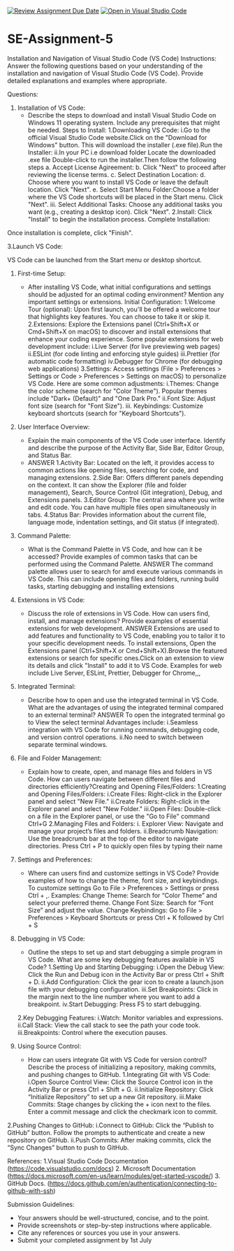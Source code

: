 [![Review Assignment Due Date](https://classroom.github.com/assets/deadline-readme-button-22041afd0340ce965d47ae6ef1cefeee28c7c493a6346c4f15d667ab976d596c.svg)](https://classroom.github.com/a/XoLGRbHq)
[![Open in Visual Studio Code](https://classroom.github.com/assets/open-in-vscode-2e0aaae1b6195c2367325f4f02e2d04e9abb55f0b24a779b69b11b9e10269abc.svg)](https://classroom.github.com/online_ide?assignment_repo_id=15346975&assignment_repo_type=AssignmentRepo)
# SE-Assignment-5
Installation and Navigation of Visual Studio Code (VS Code)
 Instructions:
Answer the following questions based on your understanding of the installation and navigation of Visual Studio Code (VS Code). Provide detailed explanations and examples where appropriate.

 Questions:

1. Installation of VS Code:
   - Describe the steps to download and install Visual Studio Code on Windows 11 operating system. Include any prerequisites that might be needed.
    Steps to Install:
   1.Downloading VS Code:
      i.Go to the official Visual Studio Code website.Click on the "Download for Windows" button. This will download the installer (.exe file).Run the Installer:
      ii.In your PC i.e download folder Locate the downloaded .exe file Double-click to run the installer.Then follow the following steps
         a. Accept License Agireement:
         b. Click "Next" to proceed after reviewing the license terms.
         c. Select Destination Location:
         d. Choose where you want to install VS Code or leave the default location.
      Click "Next".
         e. Select Start Menu Folder:Choose a folder where the VS Code shortcuts will be placed in the Start menu.
      Click "Next".
      iii. Select Additional Tasks:
      Choose any additional tasks you want (e.g., creating a desktop icon).
   Click "Next".
   2.Install:
      Click "Install" to begin the installation process.
      Complete Installation:

Once installation is complete, click "Finish".

   3.Launch VS Code:

VS Code can be launched from the Start menu or desktop shortcut.

1. First-time Setup:
   - After installing VS Code, what initial configurations and settings should be adjusted for an optimal coding environment? Mention any important settings or extensions.
Initial Configuration:
   1.Welcome Tour (optional): Upon first launch, you'll be offered a welcome tour that highlights key features. You can choose to take it or skip it.
   2.Extensions: Explore the Extensions panel (Ctrl+Shift+X or Cmd+Shift+X on macOS) to discover and install extensions that enhance your coding experience. Some popular extensions for web development include:
      i.Live Server (for live previewing web pages)
      ii.ESLint (for code linting and enforcing style guides)
      iii.Prettier (for automatic code formatting)
      iv.Debugger for Chrome (for debugging web applications)
   3.Settings: Access settings (File > Preferences > Settings or Code > Preferences > Settings on macOS) to personalize VS Code. Here are some common adjustments:
      i.Themes: Change the color scheme (search for "Color Theme"). Popular themes include "Dark+ (Default)" and "One Dark Pro."
      ii.Font Size: Adjust font size (search for "Font Size").
      iii. Keybindings: Customize keyboard shortcuts (search for "Keyboard Shortcuts").



2. User Interface Overview:
   - Explain the main components of the VS Code user interface. Identify and describe the purpose of the Activity Bar, Side Bar, Editor Group, and Status Bar.
   - ANSWER
   1.Activity Bar: Located on the left, it provides access to common actions like opening files, searching for code, and managing extensions.
   2.Side Bar: Offers different panels depending on the context. It can show the Explorer (file and folder management), Search, Source Control (Git integration), Debug, and Extensions panels.
   3.Editor Group: The central area where you write and edit code. You can have multiple files open simultaneously in tabs.
   4.Status Bar: Provides information about the current file, language mode, indentation settings, and Git status (if integrated).



3. Command Palette:
   - What is the Command Palette in VS Code, and how can it be accessed? Provide examples of common tasks that can be performed using the Command Palette.
  ANSWER
  The command palette allows user to search for amd execute various commands in VS Code. This can include opening files and folders, running build tasks, starting debugging and installing extensions



4. Extensions in VS Code:
   - Discuss the role of extensions in VS Code. How can users find, install, and manage extensions? Provide examples of essential extensions for web development.
   ANSWER
   Extensions are used to add features and functionality to VS Code, enabling you to tailor it to your specific development needs. To install extensions, Open the Extensions panel (Ctrl+Shift+X or Cmd+Shift+X).Browse the featured extensions or search for specific ones.Click on an extension to view its details and click "Install" to add it to VS Code.
   Examples for web include Live Server, ESLint, Prettier, Debugger for Chrome,,,


5. Integrated Terminal:
   - Describe how to open and use the integrated terminal in VS Code. What are the advantages of using the integrated terminal compared to an external terminal?
  ANSWER
  To open the integrated terminal  go to View the select terminal
  Advantages include:
   i.Seamless integration with VS Code for running commands, debugging code, and version control operations.
   ii.No need to switch between separate terminal windows.



6. File and Folder Management:
   - Explain how to create, open, and manage files and folders in VS Code. How can users navigate between different files and directories efficiently?Creating and Opening Files/Folders:
   1.Creating and Opening Files/Folders:
      i.Create Files: Right-click in the Explorer panel and select "New File."
      ii.Create Folders: Right-click in the Explorer panel and select "New Folder."
      iii.Open Files: Double-click on a file in the Explorer panel, or use the "Go to File" command Ctrl+G
   2.Managing Files and Folders:
      i. Explorer View: Navigate and manage your project’s files and folders.
      ii.Breadcrumb Navigation: Use the breadcrumb bar at the top of the editor to navigate directories.
   Press Ctrl + P to quickly open files by typing their name   



1. Settings and Preferences:
   - Where can users find and customize settings in VS Code? Provide examples of how to change the theme, font size, and keybindings.
  To customize settings Go to File > Preferences > Settings or press Ctrl + ,.
  Examples:
   Change Theme: Search for “Color Theme” and select your preferred theme.
   Change Font Size: Search for “Font Size” and adjust the value.
   Change Keybindings: Go to File > Preferences > Keyboard Shortcuts or press Ctrl + K followed by Ctrl + S

2. Debugging in VS Code:
   - Outline the steps to set up and start debugging a simple program in VS Code. What are some key debugging features available in VS Code?
   1.Setting Up and Starting Debugging:
      i.Open the Debug View: Click the Run and Debug icon in the Activity Bar or press Ctrl + Shift + D.
      ii.Add Configuration: Click the gear icon to create a launch.json file with your debugging configuration.
      iii.Set Breakpoints: Click in the margin next to the line number where you want to add a breakpoint.
      iv.Start Debugging: Press F5 to start debugging.

   2.Key Debugging Features:
      i.Watch: Monitor variables and expressions.
      ii.Call Stack: View the call stack to see the path your code took.
      iii.Breakpoints: Control where the execution pauses.
  

1.  Using Source Control:
    - How can users integrate Git with VS Code for version control? Describe the process of initializing a repository, making commits, and pushing changes to GitHub.
   1.Integrating Git with VS Code:
      i.Open Source Control View: Click the Source Control icon in the Activity Bar or press Ctrl + Shift + G.
      ii.Initialize Repository: Click “Initialize Repository” to set up a new Git repository.
      iii.Make Commits: Stage changes by clicking the + icon next to the files. Enter a commit message and click the checkmark icon to commit.
   
   2.Pushing Changes to GitHub:
      i.Connect to GitHub: Click the “Publish to GitHub” button. Follow the prompts to authenticate and create a new repository on GitHub.
      ii.Push Commits: After making commits, click the “Sync Changes” button to push to GitHub.   


References:
1.Visual Studio Code Documentation (https://code.visualstudio.com/docs)
2. Microsoft Documentation (https://docs.microsoft.com/en-us/learn/modules/get-started-vscode/)
3. GitHub Docs. (https://docs.github.com/en/authentication/connecting-to-github-with-ssh)








 Submission Guidelines:
- Your answers should be well-structured, concise, and to the point.
- Provide screenshots or step-by-step instructions where applicable.
- Cite any references or sources you use in your answers.
- Submit your completed assignment by 1st July 

